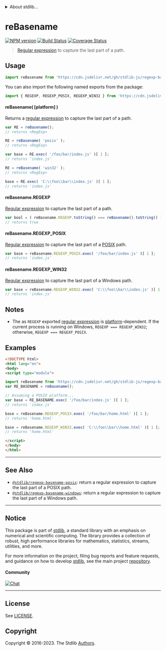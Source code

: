 <!--

@license Apache-2.0

Copyright (c) 2018 The Stdlib Authors.

Licensed under the Apache License, Version 2.0 (the "License");
you may not use this file except in compliance with the License.
You may obtain a copy of the License at

   http://www.apache.org/licenses/LICENSE-2.0

Unless required by applicable law or agreed to in writing, software
distributed under the License is distributed on an "AS IS" BASIS,
WITHOUT WARRANTIES OR CONDITIONS OF ANY KIND, either express or implied.
See the License for the specific language governing permissions and
limitations under the License.

-->


<details>
  <summary>
    About stdlib...
  </summary>
  <p>We believe in a future in which the web is a preferred environment for numerical computation. To help realize this future, we've built stdlib. stdlib is a standard library, with an emphasis on numerical and scientific computation, written in JavaScript (and C) for execution in browsers and in Node.js.</p>
  <p>The library is fully decomposable, being architected in such a way that you can swap out and mix and match APIs and functionality to cater to your exact preferences and use cases.</p>
  <p>When you use stdlib, you can be absolutely certain that you are using the most thorough, rigorous, well-written, studied, documented, tested, measured, and high-quality code out there.</p>
  <p>To join us in bringing numerical computing to the web, get started by checking us out on <a href="https://github.com/stdlib-js/stdlib">GitHub</a>, and please consider <a href="https://opencollective.com/stdlib">financially supporting stdlib</a>. We greatly appreciate your continued support!</p>
</details>

# reBasename

[![NPM version][npm-image]][npm-url] [![Build Status][test-image]][test-url] [![Coverage Status][coverage-image]][coverage-url] <!-- [![dependencies][dependencies-image]][dependencies-url] -->

> [Regular expression][regexp] to capture the last part of a path.



<section class="usage">

## Usage

```javascript
import reBasename from 'https://cdn.jsdelivr.net/gh/stdlib-js/regexp-basename@esm/index.mjs';
```

You can also import the following named exports from the package:

```javascript
import { REGEXP, REGEXP_POSIX, REGEXP_WIN32 } from 'https://cdn.jsdelivr.net/gh/stdlib-js/regexp-basename@esm/index.mjs';
```

#### reBasename( \[platform] )

Returns a [regular expression][regexp] to capture the last part of a path.

```javascript
var RE = reBasename();
// returns <RegExp>

RE = reBasename( 'posix' );
// returns <RegExp>

var base = RE.exec( '/foo/bar/index.js' )[ 1 ];
// returns 'index.js'

RE = reBasename( 'win32' );
// returns <RegExp>

base = RE.exec( 'C:\\foo\\bar\\index.js' )[ 1 ];
// returns 'index.js'
```

#### reBasename.REGEXP

[Regular expression][regexp] to capture the last part of a path.

```javascript
var bool = ( reBasename.REGEXP.toString() === reBasename().toString() );
// returns true
```

#### reBasename.REGEXP_POSIX

[Regular expression][@stdlib/regexp/basename-posix] to capture the last part of a [POSIX][posix] path. 

```javascript
var base = reBasename.REGEXP_POSIX.exec( '/foo/bar/index.js' )[ 1 ];
// returns 'index.js'
```

#### reBasename.REGEXP_WIN32

[Regular expression][@stdlib/regexp/basename-windows] to capture the last part of a Windows path. 

```javascript
var base = reBasename.REGEXP_WIN32.exec( 'C:\\foo\\bar\\index.js' )[ 1 ];
// returns 'index.js'
```

</section>

<!-- /.usage -->

<section class="notes">

## Notes

-   The as `REGEXP` exported [regular expression][regexp] is [platform][@stdlib/assert/is-windows]-dependent. If the current process is running on Windows, `REGEXP === REGEXP_WIN32`; otherwise, `REGEXP === REGEXP_POSIX`.

</section>

<!-- /.notes -->

<section class="examples">

## Examples

<!-- eslint no-undef: "error" -->

```html
<!DOCTYPE html>
<html lang="en">
<body>
<script type="module">

import reBasename from 'https://cdn.jsdelivr.net/gh/stdlib-js/regexp-basename@esm/index.mjs';
var RE_BASENAME = reBasename();

// Assuming a POSIX platform...
var base = RE_BASENAME.exec( '/foo/bar/index.js' )[ 1 ];
// returns 'index.js'

base = reBasename.REGEXP_POSIX.exec( '/foo/bar/home.html' )[ 1 ];
// returns 'home.html'

base = reBasename.REGEXP_WIN32.exec( 'C:\\foo\\bar\\home.html' )[ 1 ];
// returns 'home.html'

</script>
</body>
</html>
```

</section>

<!-- /.examples -->

<!-- Section for related `stdlib` packages. Do not manually edit this section, as it is automatically populated. -->

<section class="related">

* * *

## See Also

-   <span class="package-name">[`@stdlib/regexp-basename-posix`][@stdlib/regexp/basename-posix]</span><span class="delimiter">: </span><span class="description">return a regular expression to capture the last part of a POSIX path.</span>
-   <span class="package-name">[`@stdlib/regexp-basename-windows`][@stdlib/regexp/basename-windows]</span><span class="delimiter">: </span><span class="description">return a regular expression to capture the last part of a Windows path.</span>

</section>

<!-- /.related -->

<!-- Section for all links. Make sure to keep an empty line after the `section` element and another before the `/section` close. -->


<section class="main-repo" >

* * *

## Notice

This package is part of [stdlib][stdlib], a standard library with an emphasis on numerical and scientific computing. The library provides a collection of robust, high performance libraries for mathematics, statistics, streams, utilities, and more.

For more information on the project, filing bug reports and feature requests, and guidance on how to develop [stdlib][stdlib], see the main project [repository][stdlib].

#### Community

[![Chat][chat-image]][chat-url]

---

## License

See [LICENSE][stdlib-license].


## Copyright

Copyright &copy; 2016-2023. The Stdlib [Authors][stdlib-authors].

</section>

<!-- /.stdlib -->

<!-- Section for all links. Make sure to keep an empty line after the `section` element and another before the `/section` close. -->

<section class="links">

[npm-image]: http://img.shields.io/npm/v/@stdlib/regexp-basename.svg
[npm-url]: https://npmjs.org/package/@stdlib/regexp-basename

[test-image]: https://github.com/stdlib-js/regexp-basename/actions/workflows/test.yml/badge.svg?branch=main
[test-url]: https://github.com/stdlib-js/regexp-basename/actions/workflows/test.yml?query=branch:main

[coverage-image]: https://img.shields.io/codecov/c/github/stdlib-js/regexp-basename/main.svg
[coverage-url]: https://codecov.io/github/stdlib-js/regexp-basename?branch=main

<!--

[dependencies-image]: https://img.shields.io/david/stdlib-js/regexp-basename.svg
[dependencies-url]: https://david-dm.org/stdlib-js/regexp-basename/main

-->

[chat-image]: https://img.shields.io/gitter/room/stdlib-js/stdlib.svg
[chat-url]: https://app.gitter.im/#/room/#stdlib-js_stdlib:gitter.im

[stdlib]: https://github.com/stdlib-js/stdlib

[stdlib-authors]: https://github.com/stdlib-js/stdlib/graphs/contributors

[umd]: https://github.com/umdjs/umd
[es-module]: https://developer.mozilla.org/en-US/docs/Web/JavaScript/Guide/Modules

[deno-url]: https://github.com/stdlib-js/regexp-basename/tree/deno
[umd-url]: https://github.com/stdlib-js/regexp-basename/tree/umd
[esm-url]: https://github.com/stdlib-js/regexp-basename/tree/esm
[branches-url]: https://github.com/stdlib-js/regexp-basename/blob/main/branches.md

[stdlib-license]: https://raw.githubusercontent.com/stdlib-js/regexp-basename/main/LICENSE

[regexp]: https://developer.mozilla.org/en-US/docs/Web/JavaScript/Guide/Regular_Expressions

[posix]: https://en.wikipedia.org/wiki/POSIX

[@stdlib/assert/is-windows]: https://github.com/stdlib-js/assert-is-windows/tree/esm

<!-- <related-links> -->

[@stdlib/regexp/basename-posix]: https://github.com/stdlib-js/regexp-basename-posix/tree/esm

[@stdlib/regexp/basename-windows]: https://github.com/stdlib-js/regexp-basename-windows/tree/esm

<!-- </related-links> -->

</section>

<!-- /.links -->

